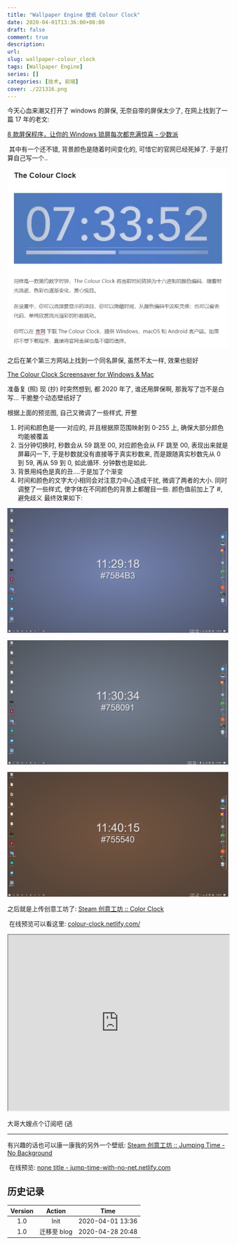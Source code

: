 ```yaml
---
title: "Wallpaper Engine 壁纸 Colour Clock"
date: 2020-04-01T13:36:00+08:00
draft: false
comment: true
description: 
url:
slug: wallpaper-colour_clock
tags: [Wallpaper Engine]
series: []
categories: [技术, 前端]
cover: ./221316.png
---
```


今天心血来潮又打开了 windows 的屏保, 无奈自带的屏保太少了, 在网上找到了一篇 17 年的老文:

[8 款屏保程序，让你的 Windows 锁屏每次都充满惊喜 - 少数派](https://sspai.com/post/41697)

​
其中有一个还不错, 背景颜色是随着时间变化的, 可惜它的官网已经死掉了. 于是打算自己写一个..

![](./221405.png)

之后在某个第三方网站上找到一个同名屏保, 虽然不太一样, 效果也挺好

[The Colour Clock Screensaver for Windows & Mac](https://www.screensaversplanet.com/screensavers/the-colour-clock-374/)
​

准备复 (照) 现 (抄) 时突然想到, 都 2020 年了, 谁还用屏保啊, 那我写了岂不是白写... 干脆整个动态壁纸好了

根据上面的预览图, 自己又微调了一些样式, 开整

1. 时间和颜色是一一对应的, 并且根据原范围映射到 0-255 上, 确保大部分颜色均能被覆盖
2. 当分钟切换时, 秒数会从 59 跳至 00, 对应颜色会从 FF 跳至 00, 表现出来就是屏幕闪一下, 于是秒数就没有直接等于真实秒数来, 而是跟随真实秒数先从 0 到 59, 再从 59 到 0, 如此循环. 分钟数也是如此.
3. 背景用纯色是真的丑....于是加了个渐变
4. 时间和颜色的文字大小相同会对注意力中心造成干扰, 微调了两者的大小. 同时调整了一些样式, 使字体在不同颜色的背景上都醒目一些. 颜色值前加上了 #, 避免歧义
最终效果如下:

![](./221509.png)

![](./221523.png)

![](./221533.png)

之后就是上传创意工坊了: [Steam 创意工坊 :: Color Clock](https://steamcommunity.com/sharedfiles/filedetails/?id=2042236733)

​
在线预览可以看这里: [colour-clock.netlify.com/](https://colour-clock.netlify.app/)

<iframe title="colour-clock.netlify.com" width="100%" height="400" src="https://colour-clock.netlify.app/"> </iframe>

大哥大嫂点个订阅吧 (逃

---

有兴趣的话也可以康一康我的另外一个壁纸: [Steam 创意工坊 :: Jumping Time - No Background](https://steamcommunity.com/sharedfiles/filedetails/?id=1857478898)

​
在线预览: [none title - jump-time-with-no-net.netlify.com](https://jump-time-with-no-net.netlify.app/)

## 历史记录

|Version| Action|Time|
|:-------:|:--------:|:-----------:|
|1.0|Init|2020-04-01 13:36|
|1.0|迁移至 blog|2020-04-28 20:48|